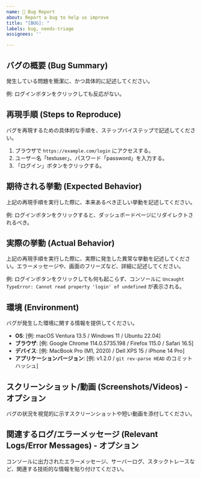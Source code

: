 ```yaml
---
name: 🐛 Bug Report
about: Report a bug to help us improve
title: "[BUG]: "
labels: bug, needs-triage
assignees: ''

---
```


## バグの概要 (Bug Summary)
発生している問題を簡潔に、かつ具体的に記述してください。

例: ログインボタンをクリックしても反応がない。

## 再現手順 (Steps to Reproduce)
バグを再現するための具体的な手順を、ステップバイステップで記述してください。

1.  ブラウザで `https://example.com/login` にアクセスする。
2.  ユーザー名「testuser」、パスワード「password」を入力する。
3.  「ログイン」ボタンをクリックする。

## 期待される挙動 (Expected Behavior)
上記の再現手順を実行した際に、本来あるべき正しい挙動を記述してください。

例: ログインボタンをクリックすると、ダッシュボードページにリダイレクトされるべき。

## 実際の挙動 (Actual Behavior)
上記の再現手順を実行した際に、実際に発生した異常な挙動を記述してください。エラーメッセージや、画面のフリーズなど、詳細に記述してください。

例: ログインボタンをクリックしても何も起こらず、コンソールに `Uncaught TypeError: Cannot read property 'login' of undefined` が表示される。

## 環境 (Environment)
バグが発生した環境に関する情報を提供してください。

-   **OS**: [例: macOS Ventura 13.5 / Windows 11 / Ubuntu 22.04]
-   **ブラウザ**: [例: Google Chrome 114.0.5735.198 / Firefox 115.0 / Safari 16.5]
-   **デバイス**: [例: MacBook Pro (M1, 2020) / Dell XPS 15 / iPhone 14 Pro]
-   **アプリケーションバージョン**: [例: v1.2.0 / `git rev-parse HEAD` のコミットハッシュ]

## スクリーンショット/動画 (Screenshots/Videos) - オプション
バグの状況を視覚的に示すスクリーンショットや短い動画を添付してください。

## 関連するログ/エラーメッセージ (Relevant Logs/Error Messages) - オプション
コンソールに出力されたエラーメッセージ、サーバーログ、スタックトレースなど、関連する技術的な情報を貼り付けてください。
